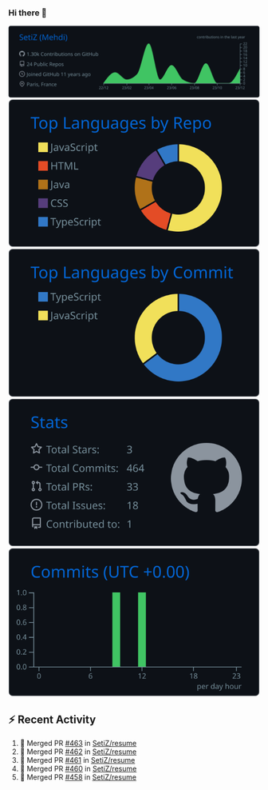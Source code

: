 ### Hi there 👋

![](https://raw.githubusercontent.com/SetiZ/SetiZ/master/profile-summary-card-output/github_dark/0-profile-details.svg)
![](https://raw.githubusercontent.com/SetiZ/SetiZ/master/profile-summary-card-output/github_dark/1-repos-per-language.svg)
![](https://raw.githubusercontent.com/SetiZ/SetiZ/master/profile-summary-card-output/github_dark/2-most-commit-language.svg)
![](https://raw.githubusercontent.com/SetiZ/SetiZ/master/profile-summary-card-output/github_dark/3-stats.svg)
![](https://raw.githubusercontent.com/SetiZ/SetiZ/master/profile-summary-card-output/github_dark/4-productive-time.svg)

## :zap: Recent Activity	

<!--START_SECTION:activity-->
1. 🎉 Merged PR [#463](https://github.com/SetiZ/resume/pull/463) in [SetiZ/resume](https://github.com/SetiZ/resume)
2. 🎉 Merged PR [#462](https://github.com/SetiZ/resume/pull/462) in [SetiZ/resume](https://github.com/SetiZ/resume)
3. 🎉 Merged PR [#461](https://github.com/SetiZ/resume/pull/461) in [SetiZ/resume](https://github.com/SetiZ/resume)
4. 🎉 Merged PR [#460](https://github.com/SetiZ/resume/pull/460) in [SetiZ/resume](https://github.com/SetiZ/resume)
5. 🎉 Merged PR [#458](https://github.com/SetiZ/resume/pull/458) in [SetiZ/resume](https://github.com/SetiZ/resume)
<!--END_SECTION:activity-->

<!--
**SetiZ/SetiZ** is a ✨ _special_ ✨ repository because its `README.md` (this file) appears on your GitHub profile.

Here are some ideas to get you started:

- 🔭 I’m currently working on ...
- 🌱 I’m currently learning ...
- 👯 I’m looking to collaborate on ...
- 🤔 I’m looking for help with ...
- 💬 Ask me about ...
- 📫 How to reach me: ...
- 😄 Pronouns: ...
- ⚡ Fun fact: ...
-->
